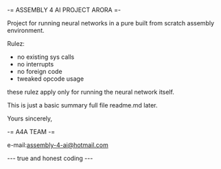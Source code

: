 -= ASSEMBLY 4 AI PROJECT ARORA =-

Project for running neural networks in a pure built from scratch assembly environment.

Rulez:

- no existing sys calls
- no interrupts
- no foreign code
- tweaked opcode usage

these rulez apply only for running the neural network itself.

This is just a basic summary full file readme.md later.

Yours sincerely,

-= A4A TEAM -=  

e-mail:assembly-4-ai@hotmail.com

--- true and honest coding ---

